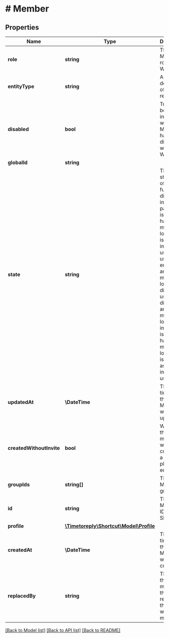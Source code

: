 # # Member

## Properties

Name | Type | Description | Notes
------------ | ------------- | ------------- | -------------
**role** | **string** | The Member&#39;s role in the Workspace. |
**entityType** | **string** | A string description of this resource. |
**disabled** | **bool** | True/false boolean indicating whether the Member has been disabled within the Workspace. |
**globalId** | **string** |  |
**state** | **string** | The user state, one of partial, full, disabled, or imported.  A partial user is disabled, has no means to log in, and is not an import user.  A full user is enabled and has a means to log in.  A disabled user is disabled and has a means to log in.  An import user is disabled, has no means to log in, and is marked as an import user. |
**updatedAt** | **\DateTime** | The time/date the Member was last updated. |
**createdWithoutInvite** | **bool** | Whether this member was created as a placeholder entity. |
**groupIds** | **string[]** | The Member&#39;s group ids |
**id** | **string** | The Member&#39;s ID in Shortcut. |
**profile** | [**\Timetoreply\Shortcut\Model\Profile**](Profile.md) |  |
**createdAt** | **\DateTime** | The time/date the Member was created. |
**replacedBy** | **string** | The id of the member that replaces this one when merged. | [optional]

[[Back to Model list]](../../README.md#models) [[Back to API list]](../../README.md#endpoints) [[Back to README]](../../README.md)
